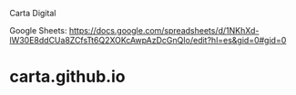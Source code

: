 Carta Digital


Google Sheets: https://docs.google.com/spreadsheets/d/1NKhXd-lW30E8ddCUa8ZCfsTt6Q2XOKcAwpAzDcGnQIo/edit?hl=es&gid=0#gid=0
# carta.github.io
